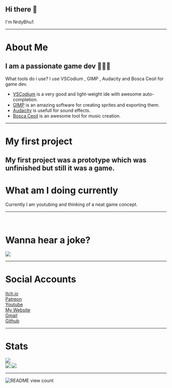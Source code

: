 ## Hi there 👋
I'm NrdyBhu1

---

# About Me
I am a passionate game dev 👨🏻‍💻 
---
What tools do i use?
I use VSCodium , GIMP , Audacity and Bosca Ceoil for game dev.
- [VSCodium](https://vscodium.com/) is a very good and light-weight ide with awesome auto-completion.
- [GIMP](https://gimp.org) is an amazing software for creating sprites and exporting them.
- [Audacity](https://audacityteam.org) is usefull for sound effects.
- [Bosca Ceoil](https://boscaceoil.net) is an awesome tool for music creation.
---

# My first project
My first project was a prototype which was unfinished but still it was a game.
---

# What am I doing currently
Currently I am youtubing and thinking of a neat game concept.

---
<br><h1>Wanna hear a joke?</h1>
<img src="https://readme-jokes.vercel.app/api?bgColor=%23073b4c&textColor=%2306d6a0&aColor=%2306d6a0&borderColor=%2306d6a0">

---

# Social Accounts
<a href="https://nrdybhu1.itch.io/">Itch.io</a>  <br>
<a href="https://patreon.com/NrdyBhu1">Patreon</a>  <br>
<a href="https://www.youtube.com/channel/UCoPBq4YveNbsHkg4Rd9AXXQ">Youtube</a>  <br>
<a href="https://nrdybhu1.github.io/">My Website</a>  <br>
<a href="mailto: nrdybhu1.queries@gmail.com">Gmail</a>  <br>
<a href="https://github.com/NrdyBhu1">Github</a>   <br>
    
---
<h1>Stats</h1>
<img src="https://github-profile-trophy.vercel.app/?username=NrdyBhu1&theme=onedark"><br>
<img align="left" src="https://github-readme-stats.vercel.app/api?username=NrdyBhu1&&layout=compact&count_private=true&show_icons=true&hide_border=true&include_all_commits=true&bg_color=0D1117&title_color=FFFFFF&text_color=FFFFFF&icon_color=FFFFFF">
<img align="left" src="https://github-readme-stats.vercel.app/api/top-langs/?username=NrdyBhu1&layout=compact&hide_border=true&card_width=250&bg_color=0D1117&title_color=FFFFFF&text_color=FFFFFF&icon_color=FFFFFF"><br>  

---  

![README view count](https://api.ghprofile.me/view?username=NrdyBhu1&label=README%20views&color=0b0764)

